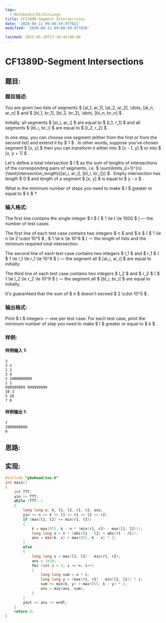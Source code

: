 ```yaml
---
tags:
  - Notebooks/OI/OJ/Luogu
title: CF1389D-Segment Intersections
date: '2020-08-11 09:08:59.977821'
modified: '2020-08-11 09:08:59.977838'

lastmod: 2025-05-29T17:38:45+08:00
---
```


# CF1389D-Segment Intersections

## 题目:

### 题目描述:

You are given two lists of segments $ [al_1, ar_1], [al_2,       ar_2], \dots, [al_n, ar_n] $ and $ [bl_1, br_1], [bl_2, br_2],       \dots, [bl_n, br_n] $ .

Initially, all segments $ [al_i, ar_i] $ are equal to $ [l_1,       r_1] $ and all segments $ [bl_i, br_i] $ are equal to $ [l_2, r_2] $ .

In one step, you can choose one segment (either from the first or from the second list) and extend it by $ 1 $ . In other words, suppose you've chosen segment $ [x, y] $ then you can transform it either into $ [x - 1, y] $ or into $ [x, y + 1] $ .

Let's define a total intersection $ I $ as the sum of lengths of intersections of the corresponding pairs of segments, i.e. $ \sum\limits_{i=1}^{n}{\text{intersection_length}([al_i, ar_i],       [bl_i, br_i])} $ . Empty intersection has length $ 0 $ and length of a segment $ [x, y] $ is equal to $ y - x $ .

What is the minimum number of steps you need to make $ I $ greater or equal to $ k $ ?

### 输入格式:

The first line contains the single integer $ t $ ( $ 1 \le t       \le 1000 $ ) — the number of test cases.

The first line of each test case contains two integers $ n $ and $ k $ ( $ 1 \le n \le 2 \cdot 10^5 $ ; $ 1 \le k \le       10^9 $ ) — the length of lists and the minimum required total intersection.

The second line of each test case contains two integers $ l_1 $ and $ r_1 $ ( $ 1 \le l_1 \le r_1 \le 10^9 $ ) — the segment all $ [al_i, ar_i] $ are equal to initially.

The third line of each test case contains two integers $ l_2 $ and $ r_2 $ ( $ 1 \le l_2 \le r_2 \le 10^9 $ ) — the segment all $ [bl_i, br_i] $ are equal to initially.

It's guaranteed that the sum of $ n $ doesn't exceed $ 2 \cdot 10^5 $ .

### 输出格式:

Print $ t $ integers — one per test case. For each test case, print the minimum number of step you need to make $ I $ greater or equal to $ k $ .

### 样例:

#### 样例输入 1:

```
3
3 5
1 2
3 4
2 1000000000
1 1
999999999 999999999
10 3
5 10
7 8
```

#### 样例输出 1:

```
7
2000000000
0
```

## 思路:

## 实现:

```cpp
#include "ybwhead/ios.h"
int main()
{
    int TTT;
    yin >> TTT;
    while (TTT--)
    {
        long long n, k, l1, l2, r1, r2, ans;
        yin >> n >> k >> l1 >> r1 >> l2 >> r2;
        if (max(l1, l2) <= min(r1, r2))
        {
            k = max(0ll, k - n * (min(r1, r2) - max(l1, l2)));
            long long x = n * (abs(l1 - l2) + abs(r1 - r2));
            ans = min(k, x) + max(0ll, k - x) * 2;
        }
        else
        {
            long long x = max(l1, l2) - min(r1, r2);
            ans = 1e18;
            for (int i = 1; i <= n; i++)
            {
                long long sum = x * i;
                long long y = (max(r1, r2) - min(l1, l2)) * i;
                sum += min(k, y) + max(0ll, k - y) * 2;
                ans = min(ans, sum);
            }
        }
        yout << ans << endl;
    }
    return 0;
}
```
